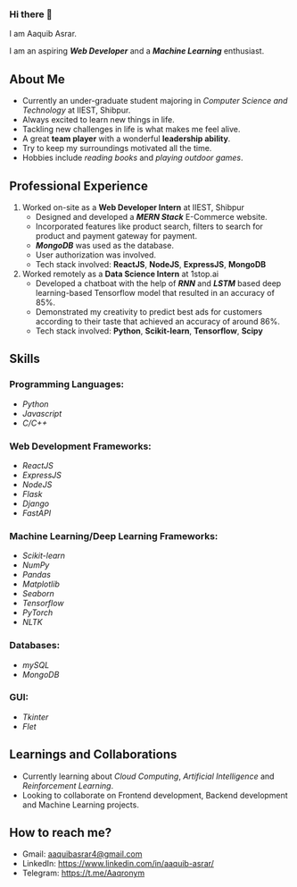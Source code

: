 ### Hi there 👋
I am Aaquib Asrar.

I am an aspiring *__Web Developer__* and a *__Machine Learning__* enthusiast.

## About Me
- Currently an under-graduate student majoring in *Computer Science and Technology* at IIEST, Shibpur.
- Always excited to learn new things in life.
- Tackling new challenges in life is what makes me feel alive.
- A great **team player** with a wonderful **leadership ability**.
- Try to keep my surroundings motivated all the time.
- Hobbies include *reading books* and *playing outdoor games*.

## Professional Experience
1. Worked on-site as a **Web Developer Intern** at IIEST, Shibpur
    - Designed and developed a *__MERN Stack__* E-Commerce website.
    - Incorporated features like product search, filters to search for product and payment gateway for payment.
    - *__MongoDB__* was used as the database.
    - User authorization was involved.
    - Tech stack involved: **ReactJS**, **NodeJS**, **ExpressJS**, **MongoDB**
2. Worked remotely as a **Data Science Intern** at 1stop.ai
    - Developed a chatboat with the help of *__RNN__* and *__LSTM__* based deep learning-based Tensorflow model that resulted in an accuracy of 85%.
    - Demonstrated my creativity to predict best ads for customers according to their taste that achieved an accuracy of around 86%.
    - Tech stack involved: **Python**, **Scikit-learn**, **Tensorflow**, **Scipy**
  
## Skills
### Programming Languages:
- *Python*
- *Javascript*
- *C/C++*

### Web Development Frameworks:
- *ReactJS*
- *ExpressJS*
- *NodeJS*
- *Flask*
- *Django*
- *FastAPI*

### Machine Learning/Deep Learning Frameworks:
- *Scikit-learn*
- *NumPy*
- *Pandas*
- *Matplotlib*
- *Seaborn*
- *Tensorflow*
- *PyTorch*
- *NLTK*

### Databases:
- *mySQL*
- *MongoDB*

### GUI:
- *Tkinter*
- *Flet*

## Learnings and Collaborations
- Currently learning about *Cloud Computing*, *Artificial Intelligence* and *Reinforcement Learning*.
- Looking to collaborate on Frontend development, Backend development and Machine Learning projects.

## How to reach me?
- Gmail: <aaquibasrar4@gmail.com>
- LinkedIn: <https://www.linkedin.com/in/aaquib-asrar/>
- Telegram: <https://t.me/Aaqronym>

